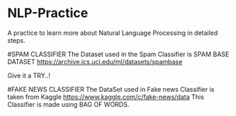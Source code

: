 # NLP-Practice
A practice to learn more about Natural Language Processing in detailed steps.

#SPAM CLASSIFIER
The Dataset used in the Spam Classifier is SPAM BASE DATASET
https://archive.ics.uci.edu/ml/datasets/spambase

Give it a TRY..! 

#FAKE NEWS CLASSIFIER
The DataSet used in Fake news Classifier is taken from Kaggle
https://www.kaggle.com/c/fake-news/data
This Classifier is made using BAG OF WORDS.
